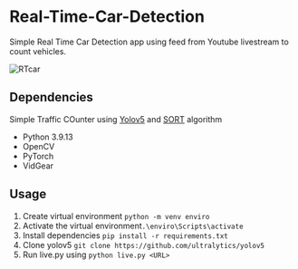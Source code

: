 # Real-Time-Car-Detection

Simple Real Time Car Detection app using feed from Youtube livestream to count vehicles.

![RTcar](https://github.com/Kropekkk/Real-Time-Car-Detection/blob/main/RTcar.gif)

## Dependencies
Simple Traffic COunter using [Yolov5](https://github.com/ultralytics/yolov5) and [SORT](https://github.com/abewley/sort) algorithm

* Python 3.9.13
* OpenCV
* PyTorch
* VidGear

## Usage

1. Create virtual environment ```python -m venv enviro```
2. Activate the virtual environment```.\enviro\Scripts\activate```
3. Install dependencies ```pip install -r requirements.txt```
4. Clone yolov5 ```git clone https://github.com/ultralytics/yolov5```
5. Run live.py using ```python live.py <URL>```
